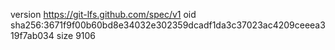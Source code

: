 version https://git-lfs.github.com/spec/v1
oid sha256:3671f9f00b60bd8e34032e302359dcadf1da3c37023ac4209ceeea319f7ab034
size 9106
